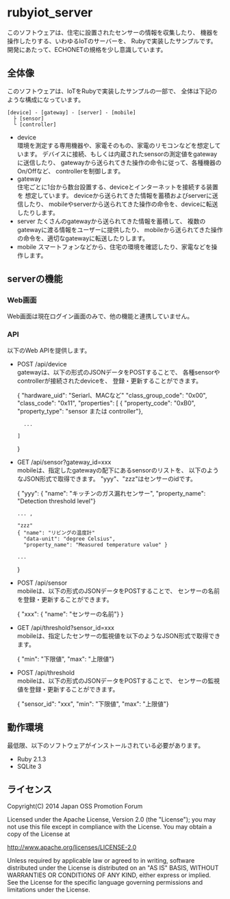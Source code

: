 rubyiot_server
==============
このソフトウェアは、住宅に設置されたセンサーの情報を収集したり、
機器を操作したりする、いわゆるIoTのサーバーを、
Rubyで実装したサンプルです。
開発にあたって、ECHONETの規格を少し意識しています。

全体像
------
このソフトウェアは、IoTをRubyで実装したサンプルの一部で、
全体は下記のような構成になっています。

    [device] - [gateway] - [server] - [mobile]
      ├ [sensor]
      └ [controller]

* device  
環境を測定する専用機器や、家電そのもの、家電のリモコンなどを想定しています。
デバイスに接続、もしくは内蔵されたsensorの測定値をgatewayに送信したり、
gatewayから送られてきた操作の命令に従って、各種機器のOn/Offなど、
controllerを制御します。
* gateway  
住宅ごとに1台から数台設置する、deviceとインターネットを接続する装置を
想定しています。
deviceから送られてきた情報を蓄積およびserverに送信したり、
mobileやserverから送られてきた操作の命令を、deviceに転送したりします。
* server
たくさんのgatewayから送られてきた情報を蓄積して、
複数のgatewayに渡る情報をユーザーに提供したり、
mobileから送られてきた操作の命令を、適切なgatewayに転送したりします。
* mobile
スマートフォンなどから、住宅の環境を確認したり、家電などを操作します。

serverの機能
------------
### Web画面 ###
Web画面は現在ログイン画面のみで、他の機能と連携していません。

### API ###
以下のWeb APIを提供します。

* POST /api/device  
gatewayは、以下の形式のJSONデータをPOSTすることで、
各種sensorやcontrollerが接続されたdeviceを、
登録・更新することができます。


    { "hardware_uid": "Seriarl、MACなど"
      "class_group_code": "0x00",
      "class_code": "0x11",
      "properties":
      [
        { "property_code": "0xB0",
          "property_type": "sensor または controller"},

        ...

      ]
    }


* GET /api/sensor?gateway_id=xxx  
mobileは、指定したgatewayの配下にあるsensorのリストを、
以下のようなJSON形式で取得できます。
"yyy"、"zzz"はセンサーのidです。


    { "yyy":
      { "name": "キッチンのガス漏れセンサー",
        "property_name": "Detection threshold level"}

      ... ,

      "zzz"
      { "name": "リビングの温度計"
        "data-unit": "degree Celsius",
        "property_name": "Measured temperature value" }

      ...

    }


* POST /api/sensor  
mobileは、以下の形式のJSONデータをPOSTすることで、
センサーの名前を登録・更新することができます。


    { "xxx": { "name": "センサーの名前"} }


* GET /api/threshold?sensor_id=xxx  
mobileは、指定したセンサーの監視値を以下のようなJSON形式で取得できます。


    { "min": "下限値", "max": "上限値"}


* POST /api/threshold  
mobileは、以下の形式のJSONデータをPOSTすることで、
センサーの監視値を登録・更新することができます。


    { "sensor_id": "xxx", "min": "下限値", "max": "上限値"}





動作環境
--------
最低限、以下のソフトウェアがインストールされている必要があります。
* Ruby 2.1.3
* SQLite 3

ライセンス
----------
Copyright(C) 2014 Japan OSS Promotion Forum

Licensed under the Apache License, Version 2.0 (the "License");
you may not use this file except in compliance with the License.
You may obtain a copy of the License at

http://www.apache.org/licenses/LICENSE-2.0

Unless required by applicable law or agreed to in writing, software
distributed under the License is distributed on an "AS IS" BASIS,
WITHOUT WARRANTIES OR CONDITIONS OF ANY KIND, either express or implied.
See the License for the specific language governing permissions and
limitations under the License.
